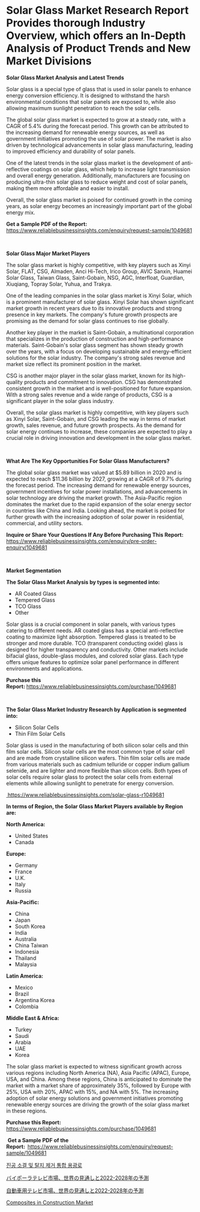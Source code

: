 <p><h1>Solar Glass Market Research Report Provides thorough Industry Overview, which offers an In-Depth Analysis of Product Trends and New Market Divisions</h1></p><p><strong>Solar Glass Market Analysis and Latest Trends</strong></p>
<p><p>Solar glass is a special type of glass that is used in solar panels to enhance energy conversion efficiency. It is designed to withstand the harsh environmental conditions that solar panels are exposed to, while also allowing maximum sunlight penetration to reach the solar cells.</p><p>The global solar glass market is expected to grow at a steady rate, with a CAGR of 5.4% during the forecast period. This growth can be attributed to the increasing demand for renewable energy sources, as well as government initiatives promoting the use of solar power. The market is also driven by technological advancements in solar glass manufacturing, leading to improved efficiency and durability of solar panels.</p><p>One of the latest trends in the solar glass market is the development of anti-reflective coatings on solar glass, which help to increase light transmission and overall energy generation. Additionally, manufacturers are focusing on producing ultra-thin solar glass to reduce weight and cost of solar panels, making them more affordable and easier to install.</p><p>Overall, the solar glass market is poised for continued growth in the coming years, as solar energy becomes an increasingly important part of the global energy mix.</p></p>
<p><strong>Get a Sample PDF of the Report:&nbsp;</strong> <a href="https://www.reliablebusinessinsights.com/enquiry/request-sample/1049681">https://www.reliablebusinessinsights.com/enquiry/request-sample/1049681</a></p>
<p>&nbsp;</p>
<p><strong>Solar Glass Major Market Players</strong></p>
<p><p>The solar glass market is highly competitive, with key players such as Xinyi Solar, FLAT, CSG, Almaden, Anci Hi-Tech, Irico Group, AVIC Sanxin, Huamei Solar Glass, Taiwan Glass, Saint-Gobain, NSG, AGC, Interfloat, Guardian, Xiuqiang, Topray Solar, Yuhua, and Trakya.</p><p>One of the leading companies in the solar glass market is Xinyi Solar, which is a prominent manufacturer of solar glass. Xinyi Solar has shown significant market growth in recent years due to its innovative products and strong presence in key markets. The company's future growth prospects are promising as the demand for solar glass continues to rise globally.</p><p>Another key player in the market is Saint-Gobain, a multinational corporation that specializes in the production of construction and high-performance materials. Saint-Gobain's solar glass segment has shown steady growth over the years, with a focus on developing sustainable and energy-efficient solutions for the solar industry. The company's strong sales revenue and market size reflect its prominent position in the market.</p><p>CSG is another major player in the solar glass market, known for its high-quality products and commitment to innovation. CSG has demonstrated consistent growth in the market and is well-positioned for future expansion. With a strong sales revenue and a wide range of products, CSG is a significant player in the solar glass industry.</p><p>Overall, the solar glass market is highly competitive, with key players such as Xinyi Solar, Saint-Gobain, and CSG leading the way in terms of market growth, sales revenue, and future growth prospects. As the demand for solar energy continues to increase, these companies are expected to play a crucial role in driving innovation and development in the solar glass market.</p></p>
<p>&nbsp;</p>
<p><strong>What Are The Key Opportunities For Solar Glass Manufacturers?</strong></p>
<p><p>The global solar glass market was valued at $5.89 billion in 2020 and is expected to reach $11.36 billion by 2027, growing at a CAGR of 9.7% during the forecast period. The increasing demand for renewable energy sources, government incentives for solar power installations, and advancements in solar technology are driving the market growth. The Asia-Pacific region dominates the market due to the rapid expansion of the solar energy sector in countries like China and India. Looking ahead, the market is poised for further growth with the increasing adoption of solar power in residential, commercial, and utility sectors.</p></p>
<p><strong>Inquire or Share Your Questions If Any Before Purchasing This Report:</strong> <a href="https://www.reliablebusinessinsights.com/enquiry/pre-order-enquiry/1049681">https://www.reliablebusinessinsights.com/enquiry/pre-order-enquiry/1049681</a></p>
<p>&nbsp;</p>
<p><strong>Market Segmentation</strong></p>
<p><strong>The Solar Glass Market Analysis by types is segmented into:</strong></p>
<p><ul><li>AR Coated Glass</li><li>Tempered Glass</li><li>TCO Glass</li><li>Other</li></ul></p>
<p><p>Solar glass is a crucial component in solar panels, with various types catering to different needs. AR coated glass has a special anti-reflective coating to maximize light absorption. Tempered glass is treated to be stronger and more durable. TCO (transparent conducting oxide) glass is designed for higher transparency and conductivity. Other markets include bifacial glass, double-glass modules, and colored solar glass. Each type offers unique features to optimize solar panel performance in different environments and applications.</p></p>
<p><strong>Purchase this Report:&nbsp;</strong><a href="https://www.reliablebusinessinsights.com/purchase/1049681">https://www.reliablebusinessinsights.com/purchase/1049681</a></p>
<p>&nbsp;</p>
<p><strong>The Solar Glass Market Industry Research by Application is segmented into:</strong></p>
<p><ul><li>Silicon Solar Cells</li><li>Thin Film Solar Cells</li></ul></p>
<p><p>Solar glass is used in the manufacturing of both silicon solar cells and thin film solar cells. Silicon solar cells are the most common type of solar cell and are made from crystalline silicon wafers. Thin film solar cells are made from various materials such as cadmium telluride or copper indium gallium selenide, and are lighter and more flexible than silicon cells. Both types of solar cells require solar glass to protect the solar cells from external elements while allowing sunlight to penetrate for energy conversion.</p></p>
<p><a href="https://www.reliablebusinessinsights.com/solar-glass-r1049681">&nbsp;https://www.reliablebusinessinsights.com/solar-glass-r1049681</a></p>
<p><strong>In terms of Region, the Solar Glass Market Players available by Region are:</strong></p>
<p>
    <p> <strong> North America: </strong>
        <ul>
            <li>United States</li>
            <li>Canada</li>
        </ul>
        </p> 
    <p> <strong> Europe: </strong>
        <ul>
            <li>Germany</li>
            <li>France</li>
            <li>U.K.</li>
            <li>Italy</li>
            <li>Russia</li>
        </ul>
        </p> 
    <p> <strong> Asia-Pacific: </strong>
        <ul>
            <li>China</li>
            <li>Japan</li>
            <li>South Korea</li>
            <li>India</li>
            <li>Australia</li>
            <li>China Taiwan</li>
            <li>Indonesia</li>
            <li>Thailand</li>
            <li>Malaysia</li>
        </ul>
        </p> 
    <p> <strong> Latin America: </strong>
        <ul>
            <li>Mexico</li>
            <li>Brazil</li>
            <li>Argentina Korea</li>
            <li>Colombia</li>
        </ul>
        </p> 
    <p> <strong> Middle East & Africa: </strong>
        <ul>
            <li>Turkey</li>
            <li>Saudi</li>
            <li>Arabia</li>
            <li>UAE</li>
            <li>Korea</li>
        </ul>
    </p>
    </p>
<p><p>The solar glass market is expected to witness significant growth across various regions including North America (NA), Asia Pacific (APAC), Europe, USA, and China. Among these regions, China is anticipated to dominate the market with a market share of approximately 35%, followed by Europe with 25%, USA with 20%, APAC with 15%, and NA with 5%. The increasing adoption of solar energy solutions and government initiatives promoting renewable energy sources are driving the growth of the solar glass market in these regions.</p></p>
<p><strong>Purchase this Report: </strong><a href="https://www.reliablebusinessinsights.com/purchase/1049681">https://www.reliablebusinessinsights.com/purchase/1049681</a></p>
<p>&nbsp;<strong>Get a Sample PDF of the Report:&nbsp;&nbsp;</strong><a href="https://www.reliablebusinessinsights.com/enquiry/request-sample/1049681">https://www.reliablebusinessinsights.com/enquiry/request-sample/1049681</a></p>
<p><strong></strong></p>
<p><p><a href="https://github.com/OwenHamiytll568745/Market-Research-Report-List-2/blob/main/7433544119184.md">진공 소결 및 탈지 제거 통합 용광로</a></p><p><a href="https://github.com/AaronVargas43/Market-Research-Report-List-2/blob/main/2204823130841.md">バイポーラテレビ市場、世界の見通しと2022-2028年の予測</a></p><p><a href="https://github.com/CloydAbbott2023/Market-Research-Report-List-2/blob/main/1882003130842.md">自動車用テレビ市場、世界の見通しと2022-2028年の予測</a></p><p><a href="https://github.com/shahriarnajimjoy333/Market-Research-Report-List-1/blob/main/composites-in-construction-market.md">Composites in Construction Market</a></p></p>